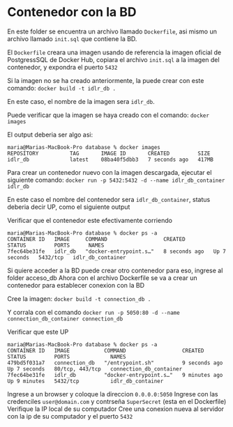 # Contenedor con la BD

En este folder se encuentra un archivo llamado `Dockerfile`, asi mismo un archivo llamado `init.sql` que contiene la BD.

El `Dockerfile` creara una imagen usando de referencia la imagen oficial de PostgressSQL de Docker Hub, copiara el archivo `init.sql` a la imagen del contenedor, y expondra el puerto `5432`

Si la imagen no se ha creado anteriormente, la puede crear con este comando: `docker build -t idlr_db .`

En este caso, el nombre de la imagen sera `idlr_db`.

Puede verificar que la imagen se haya creado con el comando: `docker images`

El output deberia ser algo asi:

```
maria@Marias-MacBook-Pro database % docker images
REPOSITORY          TAG       IMAGE ID       CREATED         SIZE
idlr_db             latest    08ba40f5dbb3   7 seconds ago   417MB
```

Para crear un contenedor nuevo con la imagen descargada, ejecutar el siguiente comando: 
`docker run -p 5432:5432 -d --name idlr_db_container idlr_db`

En este caso el nombre del contenedor sera `idlr_db_container`, status deberia decir UP, como el siguiente output

Verificar que el contenedor este efectivamente corriendo
```
maria@Marias-MacBook-Pro database % docker ps -a
CONTAINER ID   IMAGE     COMMAND                  CREATED         STATUS         PORTS      NAMES
7fec64be31fe   idlr_db   "docker-entrypoint.s…"   8 seconds ago   Up 7 seconds   5432/tcp   idlr_db_container
```

Si quiere acceder a la BD puede crear otro contenedor para eso, ingrese al folder acceso_db Ahora con el archivo Dockerfile se va a crear un contenedor para establecer conexion con la BD

Cree la imagen: `docker build -t connection_db .`

Y corrala con el comando `docker run -p 5050:80 -d --name connection_db_container connection_db`

Verificar que este UP

```
maria@Marias-MacBook-Pro database % docker ps -a
CONTAINER ID   IMAGE           COMMAND                  CREATED         STATUS         PORTS             NAMES
479bd5f031a7   connection_db   "/entrypoint.sh"         9 seconds ago   Up 7 seconds   80/tcp, 443/tcp   connection_db_container
7fec64be31fe   idlr_db         "docker-entrypoint.s…"   9 minutes ago   Up 9 minutes   5432/tcp          idlr_db_container
```

Ingrese a un browser y coloque la direccion `0.0.0.0:5050`
Ingrese con las credenciles `user@domain.com` y contrseña `SuperSecret` (esta en el Dockerfile)
Verifique la IP local de su computador
Cree una conexion nueva al servidor con la ip de su computador y el puerto `5432`
